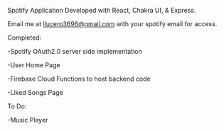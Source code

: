 Spotify Application Developed with React, Chakra UI, & Express. 

Email me at llucero3696@gmail.com with your spotify email for access. 

Completed: 

  -Spotify OAuth2.0 server side implementation

  -User Home Page

  -Firebase Cloud Functions to host backend code

  -Liked Songs Page

To Do: 

  -Music Player


  
